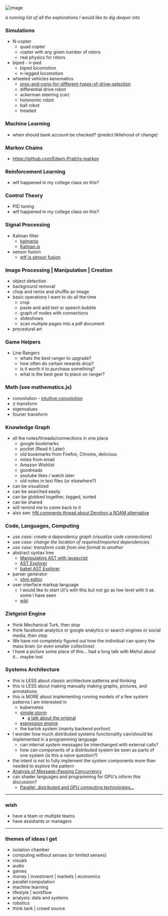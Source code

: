 ![image](https://user-images.githubusercontent.com/1816471/117058416-95c66a80-acec-11eb-887e-fddc40627cdc.png)

_a running list of all the explorations I would like to dig deeper into_

### Simulations
- N-copter
	- quad copter
	- copter with any given number of rotors
	- real physics for rotors
- biped - n-ped
	- biped locomotion
	- n-legged locomotion
- wheeled vehicles kenematics
	- [pros-and-cons-for-different-types-of-drive-selection](https://robohub.org/pros-and-cons-for-different-types-of-drive-selection/)
	- differential drive robot
	- ackerman steering (car)
	- holonomic robot
	- ball robot
	- treaded


### Machine Learning
- when should bank account be checked? (predict likliehood of change)

### Markov Chains
- https://github.com/Edwin-Pratt/js-markov

### Reinforcement Learning
- wtf happened in my college class on this?


### Control Theory
- PID tuning
- wtf happened in my college class on this?


### Signal Processing
- Kalman filter
	- [kalmanjs](https://github.com/wouterbulten/kalmanjs)
	- [Kalman.js](https://github.com/infusion/Kalman.js/)
- sensor fusion
	- [wtf is sensor fusion](https://towardsdatascience.com/wtf-is-sensor-fusion-part-2-the-good-old-kalman-filter-3642f321440)


### Image Processing | Manipulation | Creation
- object detection
- background removal
- chop and remix and shuffle an image
- basic operations I want to do all the time
	- crop
	- paste and add text or speech bubble
	- graph of nodes with connections
	- slideshows
	- scan multiple pages into a pdf document
- procedural art


### Game Helpers
- Line Rangers
	- whats the best ranger to upgrade?
	- how often do certain rewards drop?
	- is it worth it to purchase something?
	- what is the best gear to place on ranger?


### Math (see mathematics.js)
- convolution - [intuitive convolution](https://betterexplained.com/articles/intuitive-convolution/)
- z-transform
- eigenvalues
- fourier transform


### Knowledge Graph
- all the notes/threads/connections in one place
	- google bookmarks
	- pocket (Read It Later)
	- old bookmarks from Firefox, Chrome, delicious
	- notes from email
	- Amazon Wishlist
	- goodreads
	- youtube likes / watch later
	- old notes in text files (or elsewhere?)
- can be visualized
- can be searched easily
- can be globbed together, tagged, sorted
- can be shared
- will remind me to come back to it
- also see: [HN comments thread about Dendron,a ROAM alternative](https://news.ycombinator.com/item?id=23890035)


### Code, Languages, Computing
- *use case: create a dependency graph (visualize code connections)*
- *use case: change the location of required/imported dependencies*
- *use case: transform code from one format to another*
- abstract syntax tree
	- [Manipulating AST with javascript](https://lihautan.com/manipulating-ast-with-javascript/)
	- [AST Explorer](https://github.com/fkling/astexplorer/blob/master/README.md)
	- [babel AST Explorer](https://lihautan.com/babel-ast-explorer/)
- parser generator
	- [ohm editor](https://ohmlang.github.io/editor/)
- user interface markup language
	- I would like to start UI's with this but not go as low level with it as some I have seen
	- [wiki](https://en.wikipedia.org/wiki/User_interface_markup_language)


### Zietgeist Engine
- think Mechanical Turk, then stop
- think facebook analytics or google analytics or search engines or social media, then stop
- We have not completely figured out how the individual can query the mass brain (or even smaller collectives)
- I have a picture some place of this... had a long talk with Mehul about it... maybe lost

### Systems Architecture
- this is LESS about classic architecture patterns and thinking
- this is LESS about making manually making graphs, pictures, and annotations
- this is MORE about implementing running models of a few system patterns I am interested in
	- kubernetes
	- [simple storm](https://github.com/ajlopez/SimpleStorm)
		- [a talk about the original](https://vimeo.com/40972420) 	
	- [expression engine](https://github.com/crosshj/experiments/tree/gh-pages/svg/engine-src)
	- the bartok system (mainly backend portion)
- I wonder how much distributed systems functionality can/should be implemented in a programming language
	- can internal system messages be interchanged with external calls?
	- how can components of a distributed system be seen as parts of one system (is this a naive question?) 	
- the intent is not to fully implement the system components more than needed to explore the pattern
- [Analysis of Message-Passing Concurrency](https://www.youtube.com/watch?v=EqZ0uO7g4RQ)
- can shader languages and programming for GPU's inform this discussion?
	- [Parallel, distributed and GPU computing technologies...](https://www.ncbi.nlm.nih.gov/pmc/articles/PMC2703572/) 


---

### wish
- have a team or multiple teams
- have assistants or managers

---

### themes of ideas I get
- isolation chamber
- computing without senses (or limited senses)
- visuals
- audio
- games
- money | investment | markets | economics
- parallel computation
- machine learning
- lifestyle | workflow
- analysis: data and systems
- robotics
- think tank | crowd source
